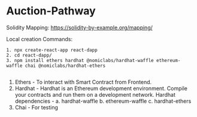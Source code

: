 # Auction-Pathway

Solidity Mapping: https://solidity-by-example.org/mapping/

Local creation Commands:
```
1. npx create-react-app react-dapp
2. cd react-dapp/
3. npm install ethers hardhat @nomiclabs/hardhat-waffle ethereum-waffle chai @nomiclabs/hardhat-ethers


```

1. Ethers - To interact with Smart Contract from Frontend.
2. Hardhat - Hardhat is an Ethereum development environment. Compile your contracts and run them on a development network.
Hardhat dependencies -
a. hardhat-waffle
b. ethereum-waffle 
c. hardhat-ethers
3. Chai - For testing
